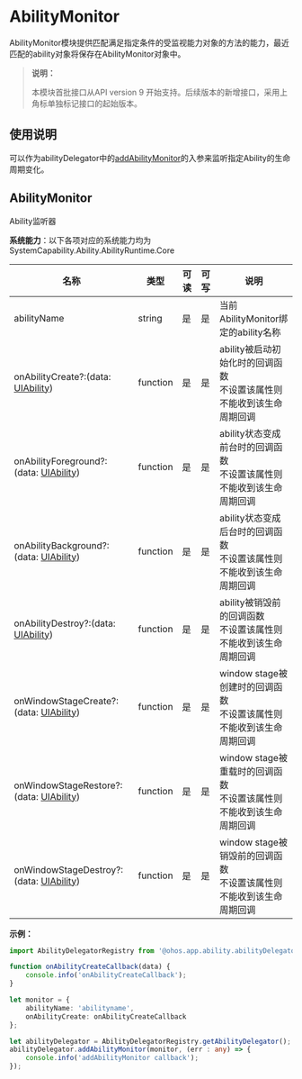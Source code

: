 # AbilityMonitor

AbilityMonitor模块提供匹配满足指定条件的受监视能力对象的方法的能力，最近匹配的ability对象将保存在AbilityMonitor对象中。

> **说明：**
> 
> 本模块首批接口从API version 9 开始支持。后续版本的新增接口，采用上角标单独标记接口的起始版本。  

## 使用说明

可以作为abilityDelegator中的[addAbilityMonitor](js-apis-inner-application-abilityDelegator.md#addabilitymonitor9)的入参来监听指定Ability的生命周期变化。

## AbilityMonitor

Ability监听器

**系统能力**：以下各项对应的系统能力均为SystemCapability.Ability.AbilityRuntime.Core

| 名称                                                         | 类型     | 可读 | 可写 | 说明                                                         |
| ------------------------------------------------------------ | -------- | ---- | ---- | ------------------------------------------------------------ |
| abilityName                                                  | string   | 是   | 是   | 当前AbilityMonitor绑定的ability名称 |
| onAbilityCreate?:(data: [UIAbility](js-apis-app-ability-uiAbility.md)) | function | 是   | 是   | ability被启动初始化时的回调函数<br/>不设置该属性则不能收到该生命周期回调 |
| onAbilityForeground?:(data: [UIAbility](js-apis-app-ability-uiAbility.md)) | function | 是   | 是   | ability状态变成前台时的回调函数<br/>不设置该属性则不能收到该生命周期回调 |
| onAbilityBackground?:(data: [UIAbility](js-apis-app-ability-uiAbility.md)) | function | 是   | 是   | ability状态变成后台时的回调函数<br/>不设置该属性则不能收到该生命周期回调 |
| onAbilityDestroy?:(data: [UIAbility](js-apis-app-ability-uiAbility.md)) | function | 是   | 是   | ability被销毁前的回调函数<br/>不设置该属性则不能收到该生命周期回调<br/> |
| onWindowStageCreate?:(data: [UIAbility](js-apis-app-ability-uiAbility.md)) | function | 是   | 是   | window stage被创建时的回调函数<br/>不设置该属性则不能收到该生命周期回调<br/> |
| onWindowStageRestore?:(data: [UIAbility](js-apis-app-ability-uiAbility.md)) | function | 是   | 是   | window stage被重载时的回调函数<br/>不设置该属性则不能收到该生命周期回调<br/> |
| onWindowStageDestroy?:(data: [UIAbility](js-apis-app-ability-uiAbility.md)) | function | 是   | 是   | window stage被销毁前的回调函数<br/>不设置该属性则不能收到该生命周期回调<br/> |

**示例：**

```ts
import AbilityDelegatorRegistry from '@ohos.app.ability.abilityDelegatorRegistry';

function onAbilityCreateCallback(data) {
    console.info('onAbilityCreateCallback');
}

let monitor = {
    abilityName: 'abilityname',
    onAbilityCreate: onAbilityCreateCallback
};

let abilityDelegator = AbilityDelegatorRegistry.getAbilityDelegator();
abilityDelegator.addAbilityMonitor(monitor, (err : any) => {
    console.info('addAbilityMonitor callback');
});
```

